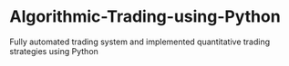 # Algorithmic-Trading-using-Python
Fully automated trading system and implemented quantitative trading strategies using Python
